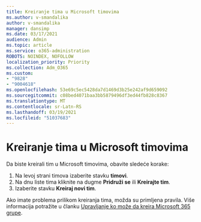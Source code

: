 ```yaml
---
title: Kreiranje tima u Microsoft timovima
ms.author: v-smandalika
author: v-smandalika
manager: dansimp
ms.date: 03/17/2021
audience: Admin
ms.topic: article
ms.service: o365-administration
ROBOTS: NOINDEX, NOFOLLOW
localization_priority: Priority
ms.collection: Adm_O365
ms.custom:
- "9828"
- "9004618"
ms.openlocfilehash: 53e69c5ec5428da7d1469d3b25e242af9d659092
ms.sourcegitcommit: c08bed4071baa3bb5879496df3ed44fb828c8367
ms.translationtype: MT
ms.contentlocale: sr-Latn-RS
ms.lasthandoff: 03/19/2021
ms.locfileid: "51037683"
---
```

# <a name="create-a-team-in-microsoft-teams"></a>Kreiranje tima u Microsoft timovima

Da biste kreirali tim u Microsoft timovima, obavite sledeće korake:

1. Na levoj strani timova izaberite stavku **timovi**.
2. Na dnu liste tima kliknite na dugme **Pridruži se** ili **Kreirajte tim**.
3. Izaberite stavku **Kreiraj novi tim**.

Ako imate problema prilikom kreiranja tima, možda su primIjena pravila. Više informacija potražite u članku [Upravljanje ko može da kreira Microsoft 365 grupe](https://docs.microsoft.com/microsoft-365/solutions/manage-creation-of-groups).